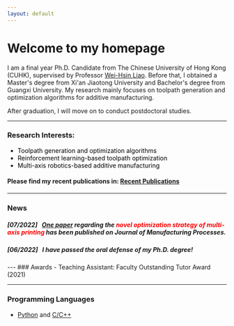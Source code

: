 ```yaml
---
layout: default
---
```


# **Welcome to my homepage**

I am a final year Ph.D. Candidate from The Chinese University of Hong Kong (CUHK), supervised by Professor [Wei-Hsin Liao](https://www4.mae.cuhk.edu.hk/peoples/liao-wei-hsin/). Before that, I obtained a Master's degree from Xi'an Jiaotong University and Bachelor's degree from Guangxi University. My research mainly focuses on toolpath generation and optimization algorithms for additive manufacturing. 

After graduation, I will move on to conduct postdoctoral studies. 

---
### **Research Interests:**
- <font color=black> Toolpath generation and optimization algorithms </font> 
- <font color=black> Reinforcement learning-based toolpath optimization </font> 
- <font color=black> Multi-axis robotics-based additive manufacturing </font> 


#### Please find my recent publications in: [Recent Publications](./selected_publications.html)

---
### News

##### *[07/2022]* &nbsp; [One paper](https://doi.org/10.1016/j.jmapro.2022.07.024) regarding the <font color=red> novel optimization strategy of multi-axis printing </font> has been published on *Journal of Manufacturing Processes*. 
##### *[06/2022]* &nbsp; I have passed the oral defense of my Ph.D. degree!   


<p style = "margin:20px"></p>
---
### Awards
- Teaching Assistant: Faculty Outstanding Tutor Award (2021) 

---
### Programming Languages
- [Python](https://docs.python.org/3.10/tutorial/index.html) and [C/C++](https://isocpp.org/)




